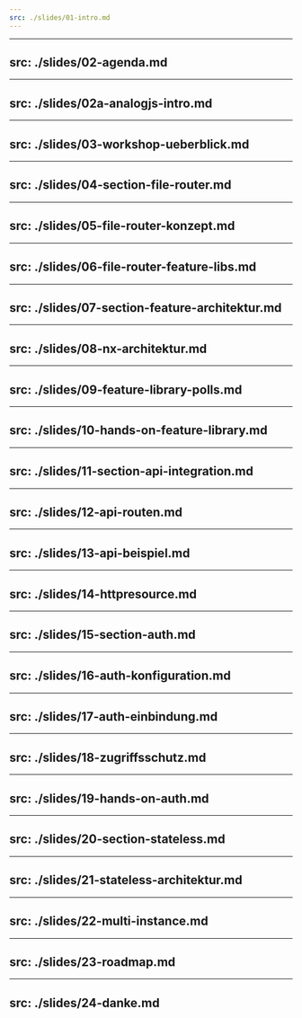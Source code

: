 ```yaml
---
src: ./slides/01-intro.md
---
```

---
src: ./slides/02-agenda.md
---
---
src: ./slides/02a-analogjs-intro.md
---
---
src: ./slides/03-workshop-ueberblick.md
---
---
src: ./slides/04-section-file-router.md
---
---
src: ./slides/05-file-router-konzept.md
---
---
src: ./slides/06-file-router-feature-libs.md
---
---
src: ./slides/07-section-feature-architektur.md
---
---
src: ./slides/08-nx-architektur.md
---
---
src: ./slides/09-feature-library-polls.md
---
---
src: ./slides/10-hands-on-feature-library.md
---
---
src: ./slides/11-section-api-integration.md
---
---
src: ./slides/12-api-routen.md
---
---
src: ./slides/13-api-beispiel.md
---
---
src: ./slides/14-httpresource.md
---
---
src: ./slides/15-section-auth.md
---
---
src: ./slides/16-auth-konfiguration.md
---
---
src: ./slides/17-auth-einbindung.md
---
---
src: ./slides/18-zugriffsschutz.md
---
---
src: ./slides/19-hands-on-auth.md
---
---
src: ./slides/20-section-stateless.md
---
---
src: ./slides/21-stateless-architektur.md
---
---
src: ./slides/22-multi-instance.md
---
---
src: ./slides/23-roadmap.md
---
---
src: ./slides/24-danke.md
---


